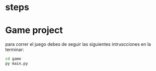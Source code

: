 # steps
# Game project 
 
 para correr el juego debes de seguir las siguientes intruscciones  en la terminar:

 ```sh
 cd game 
 py main.py 
 ```
 